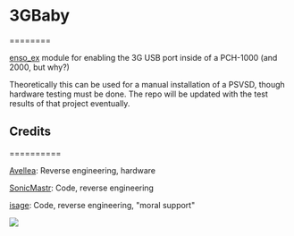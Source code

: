# 3GBaby
========

[enso_ex](https://github.com/SKGleba/enso_ex) module for enabling the 3G USB port inside of a PCH-1000 (and 2000, but why?)

Theoretically this can be used for a manual installation of a PSVSD, though hardware testing must be done.
The repo will be updated with the test results of that project eventually.

## Credits
==========

[Avellea](https://github.com/Avellea): Reverse engineering, hardware

[SonicMastr](https://github.com/SonicMastr/): Code, reverse engineering

[isage](https://github.com/isage/): Code, reverse engineering, "moral support"

![](https://i.imgur.com/6ICImIE.png)